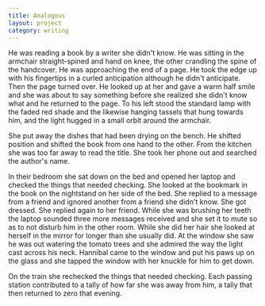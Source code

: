 ```yaml
---
title: Analogous
layout: project
category: writing
---
```

He was reading a book by a writer she didn't know. He was sitting in the
armchair straight-spined and hand on knee, the other crandling the spine of the
handcover. He was approaching the end of a page. He took the edge up with his
fingertips in a curled anticipation although he didn't anticipate. Then the
page turned over. <!-- more --> He looked up at her and gave a warm half smile
and she was about to say something before she realized she didn't know what and
he returned to the page. To his left stood the standard lamp with the faded red
shade and the likewise hanging tassels that hung towards him, and the light
hugged in a small orbit around the armchair.

She put away the dishes that had been drying on the bench. He shifted position
and shifted the book from one hand to the other. From the kitchen she was too
far away to read the title. She took her phone out and searched the author's
name.

In their bedroom she sat down on the bed and opened her laptop and checked the
things that needed checking. She looked at the bookmark in the book on the
nightstand on her side of the bed. She replied to a message from a friend and
ignored another from a friend she didn't know.  She got dressed. She replied
again to her friend. While she was brushing her teeth the laptop sounded three
more messages received and she set it to mute so as to not disturb him in the
other room. While she did her hair she looked at herself in the mirror for
longer than she usually did. At the window she saw he was out watering the
tomato trees and she admired the way the light cast across his neck. Hannibal
came to the window and put his paws up on the glass and she tapped the window
with her knuckle for him to get down.

On the train she rechecked the things that needed checking. Each passing
station contributed to a tally of how far she was away from him, a tally that
then returned to zero that evening.
